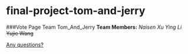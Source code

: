 # final-project-tom-and-jerry
###Vote Page
Team Tom_And_Jerry
**Team Members:**
              *Naisen Xu*
              *Ying Li*
              ~~Yujie Wang~~

[Any questions?](xuna@oregonstate.edu) 
